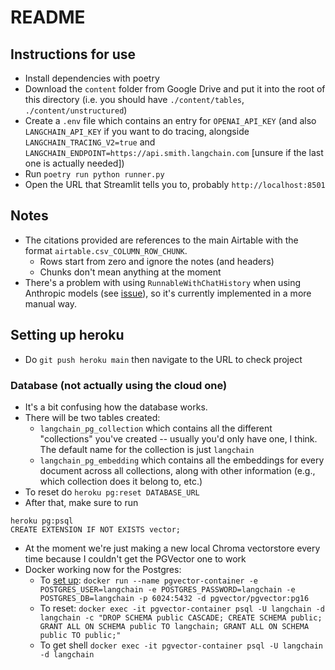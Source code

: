 # README
## Instructions for use
- Install dependencies with poetry
- Download the `content` folder from Google Drive and put it into the root of this directory (i.e. you should have `./content/tables`, `./content/unstructured`)
- Create a `.env` file which contains an entry for `OPENAI_API_KEY` (and also `LANGCHAIN_API_KEY` if you want to do tracing, alongside `LANGCHAIN_TRACING_V2=true` and `LANGCHAIN_ENDPOINT=https://api.smith.langchain.com` \[unsure if the last one is actually needed])
- Run `poetry run python runner.py`
- Open the URL that Streamlit tells you to, probably `http://localhost:8501`

## Notes
- The citations provided are references to the main Airtable with the format `airtable.csv_COLUMN_ROW_CHUNK`.
  - Rows start from zero and ignore the notes (and headers)
  - Chunks don't mean anything at the moment
- There's a problem with using `RunnableWithChatHistory` when using Anthropic models (see [issue](https://github.com/langchain-ai/langchain/issues/26563)), so it's currently implemented in a more manual way.

## Setting up heroku
- Do `git push heroku main` then navigate to the URL to check project

### Database (not actually using the cloud one)
- It's a bit confusing how the database works.
- There will be two tables created: 
  - `langchain_pg_collection` which contains all the different "collections" you've created -- usually you'd only have one, I think. The default name for the collection is just `langchain`
  - `langchain_pg_embedding` which contains all the embeddings for every document across all collections, along with other information (e.g., which collection does it belong to, etc.)
- To reset do `heroku pg:reset DATABASE_URL`
- After that, make sure to run
```
heroku pg:psql
CREATE EXTENSION IF NOT EXISTS vector;
```
- At the moment we're just making a new local Chroma vectorstore every time because I couldn't get the PGVector one to work
- Docker working now for the Postgres:
  - To [set up](https://python.langchain.com/docs/integrations/vectorstores/pgvector/): `docker run --name pgvector-container -e POSTGRES_USER=langchain -e POSTGRES_PASSWORD=langchain -e POSTGRES_DB=langchain -p 6024:5432 -d pgvector/pgvector:pg16`
  - To reset: `docker exec -it pgvector-container psql -U langchain -d langchain -c "DROP SCHEMA public CASCADE; CREATE SCHEMA public; GRANT ALL ON SCHEMA public TO langchain; GRANT ALL ON SCHEMA public TO public;"`
  - To get shell `docker exec -it pgvector-container psql -U langchain -d langchain`